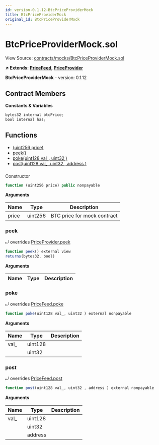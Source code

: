 ```yaml
---
id: version-0.1.12-BtcPriceProviderMock
title: BtcPriceProviderMock
original_id: BtcPriceProviderMock
---
```


# BtcPriceProviderMock.sol

View Source: [contracts/mocks/BtcPriceProviderMock.sol](../../contracts/mocks/BtcPriceProviderMock.sol)

**↗ Extends: [PriceFeed](PriceFeed.md), [PriceProvider](PriceProvider.md)**

**BtcPriceProviderMock** - version: 0.1.12

## Contract Members
**Constants & Variables**

```js
bytes32 internal btcPrice;
bool internal has;

```

## Functions

- [(uint256 price)](#)
- [peek()](#peek)
- [poke(uint128 val_, uint32 )](#poke)
- [post(uint128 val_, uint32 , address )](#post)

### 

Constructor

```js
function (uint256 price) public nonpayable
```

**Arguments**

| Name        | Type           | Description  |
| ------------- |------------- | -----|
| price | uint256 | BTC price for mock contract | 

### peek

⤾ overrides [PriceProvider.peek](PriceProvider.md#peek)

```js
function peek() external view
returns(bytes32, bool)
```

**Arguments**

| Name        | Type           | Description  |
| ------------- |------------- | -----|

### poke

⤾ overrides [PriceFeed.poke](PriceFeed.md#poke)

```js
function poke(uint128 val_, uint32 ) external nonpayable
```

**Arguments**

| Name        | Type           | Description  |
| ------------- |------------- | -----|
| val_ | uint128 |  | 
|  | uint32 |  | 

### post

⤾ overrides [PriceFeed.post](PriceFeed.md#post)

```js
function post(uint128 val_, uint32 , address ) external nonpayable
```

**Arguments**

| Name        | Type           | Description  |
| ------------- |------------- | -----|
| val_ | uint128 |  | 
|  | uint32 |  | 
|  | address |  | 

